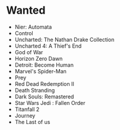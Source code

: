 # Wanted

- Nier: Automata
- Control
- Uncharted: The Nathan Drake Collection
- Uncharted 4: A Thief's End
- God of War
- Horizon Zero Dawn
- Detroit: Become Human
- Marvel's Spider-Man
- Prey
- Red Dead Redemption II
- Death Stranding
- Dark Souls: Remastered
- Star Wars Jedi : Fallen Order
- Titanfall 2
- Journey
- The Last of us